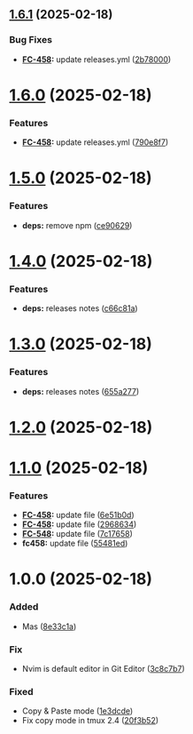 ## [1.6.1](https://github.com/al0xd/dotfiles/compare/v1.6.0...v1.6.1) (2025-02-18)


### Bug Fixes

* **[FC-458](https://fordeer.atlassian.net/browse/FC-458):** update releases.yml ([2b78000](https://github.com/al0xd/dotfiles/commit/2b7800013771cf7bb77fb0d1d4c819168c37970e))

# [1.6.0](https://github.com/al0xd/dotfiles/compare/v1.5.0...v1.6.0) (2025-02-18)


### Features

* **[FC-458](https://fordeer.atlassian.net/browse/FC-458):** update releases.yml ([790e8f7](https://github.com/al0xd/dotfiles/commit/790e8f7f0acff2f458f268a6f7a9e0bdb0608a4f))

# [1.5.0](https://github.com/al0xd/dotfiles/compare/v1.4.0...v1.5.0) (2025-02-18)


### Features

* **deps:** remove npm ([ce90629](https://github.com/al0xd/dotfiles/commit/ce9062995b554b165c56abf4ce1e1ba6a811560e))

# [1.4.0](https://github.com/al0xd/dotfiles/compare/v1.3.0...v1.4.0) (2025-02-18)


### Features

* **deps:** releases notes ([c66c81a](https://github.com/al0xd/dotfiles/commit/c66c81af6f9b292d0ce5d84881939f0ea306a7cd))

# [1.3.0](https://github.com/al0xd/dotfiles/compare/v1.2.0...v1.3.0) (2025-02-18)


### Features

* **deps:** releases notes ([655a277](https://github.com/al0xd/dotfiles/commit/655a27765ffc337eaa6c015eb839321ae13f5da4))

# [1.2.0](https://github.com/al0xd/dotfiles/compare/v1.1.0...v1.2.0) (2025-02-18)

# [1.1.0](https://github.com/al0xd/dotfiles/compare/v1.0.0...v1.1.0) (2025-02-18)


### Features

* **[FC-458](https://fordeer.atlassian.net/browse/FC-458):** update file ([6e51b0d](https://github.com/al0xd/dotfiles/commit/6e51b0d5e1f80242f904baa4308b4b7e62177b68))
* **[FC-458](https://fordeer.atlassian.net/browse/FC-458):** update file ([2968634](https://github.com/al0xd/dotfiles/commit/2968634f8c62f5e24f364310e43bae5150c8c6df))
* **[FC-548](https://fordeer.atlassian.net/browse/FC-548):** update file ([7c17658](https://github.com/al0xd/dotfiles/commit/7c176582e53863bf3f5962f780fd4341a63b9669))
* **fc458:** update file ([55481ed](https://github.com/al0xd/dotfiles/commit/55481edbf7340aaf04d367c80ebe8aac77f926aa))

# 1.0.0 (2025-02-18)


### Added

* Mas ([8e33c1a](https://github.com/al0xd/dotfiles/commit/8e33c1ae72dea7d435b237b5826ab15cdc792cd8))

### Fix

* Nvim is default editor in Git Editor ([3c8c7b7](https://github.com/al0xd/dotfiles/commit/3c8c7b7df9c834edb893b1c7d4d769813cc1c099))

### Fixed

* Copy & Paste mode ([1e3dcde](https://github.com/al0xd/dotfiles/commit/1e3dcde11093549f62e200b92f3f8ab290f7746a))
* Fix copy mode in tmux 2.4 ([20f3b52](https://github.com/al0xd/dotfiles/commit/20f3b526412c5e27fcc362f49e41ac8d001da87f))
